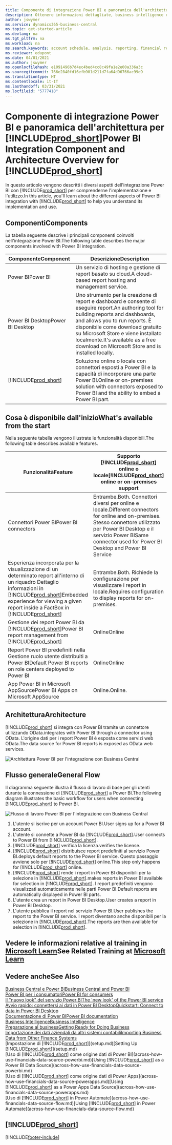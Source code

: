 ```yaml
---
title: Componente di integrazione Power BI e panoramica dell'architettura per Business Central | Microsoft Docs
description: Ottenere informazioni dettagliate, business intelligence e KPI a partire dai dati di Business Central è semplice con le app Business Central per Power BI.
author: jswymer
ms.service: dynamics365-business-central
ms.topic: get-started-article
ms.devlang: na
ms.tgt_pltfrm: na
ms.workload: na
ms.search.keywords: account schedule, analysis, reporting, financial report, business intelligence, KPI
ms.reviewer: edupont
ms.date: 04/01/2021
ms.author: jswymer
ms.openlocfilehash: e1091496b7d4ec4bed4cc8c49fa1e2e00a336a3c
ms.sourcegitcommit: 766e2840fd16efb901d211d7fa64d96766ac99d9
ms.translationtype: HT
ms.contentlocale: it-IT
ms.lasthandoff: 03/31/2021
ms.locfileid: "5777418"
---
```

# <a name="power-bi-integration-component-and-architecture-overview-for-prod_short"></a><span data-ttu-id="26a1a-103">Componente di integrazione Power BI e panoramica dell'architettura per [!INCLUDE[prod_short](includes/prod_short.md)]</span><span class="sxs-lookup"><span data-stu-id="26a1a-103">Power BI Integration Component and Architecture Overview for [!INCLUDE[prod_short](includes/prod_short.md)]</span></span>

<span data-ttu-id="26a1a-104">In questo articolo vengono descritti i diversi aspetti dell'integrazione Power BI con [!INCLUDE[prod_short](includes/prod_short.md)] per comprenderne l'implementazione e l'utilizzo.</span><span class="sxs-lookup"><span data-stu-id="26a1a-104">In this article, you'll learn about the different aspects of Power BI integration with [!INCLUDE[prod_short](includes/prod_short.md)] to help you understand its implementation and use.</span></span>

## <a name="components"></a><span data-ttu-id="26a1a-105">Componenti</span><span class="sxs-lookup"><span data-stu-id="26a1a-105">Components</span></span>

<span data-ttu-id="26a1a-106">La tabella seguente descrive i principali componenti coinvolti nell'integrazione Power BI.</span><span class="sxs-lookup"><span data-stu-id="26a1a-106">The following table describes the major components involved with Power BI integration.</span></span>

|<span data-ttu-id="26a1a-107">Componente</span><span class="sxs-lookup"><span data-stu-id="26a1a-107">Component</span></span>|<span data-ttu-id="26a1a-108">Descrizione</span><span class="sxs-lookup"><span data-stu-id="26a1a-108">Description</span></span>|
|---------|-----------|
|<span data-ttu-id="26a1a-109">Power BI</span><span class="sxs-lookup"><span data-stu-id="26a1a-109">Power BI</span></span>|<span data-ttu-id="26a1a-110">Un servizio di hosting e gestione di report basato su cloud.</span><span class="sxs-lookup"><span data-stu-id="26a1a-110">A cloud-based report hosting and management service.</span></span>|
|<span data-ttu-id="26a1a-111">Power BI Desktop</span><span class="sxs-lookup"><span data-stu-id="26a1a-111">Power BI Desktop</span></span>|<span data-ttu-id="26a1a-112">Uno strumento per la creazione di report e dashboard e consente di eseguire report.</span><span class="sxs-lookup"><span data-stu-id="26a1a-112">An authoring tool for building reports and dashboards, and allows you to run reports.</span></span> <span data-ttu-id="26a1a-113">È disponibile come download gratuito su Microsoft Store e viene installato localmente.</span><span class="sxs-lookup"><span data-stu-id="26a1a-113">It's available as a free download on Microsoft Store and is installed locally.</span></span>|
|[!INCLUDE[prod_short](includes/prod_short.md)]|<span data-ttu-id="26a1a-114">Soluzione online o locale con connettori esposti a Power BI e la capacità di incorporare una parte Power BI.</span><span class="sxs-lookup"><span data-stu-id="26a1a-114">Online or on-premises solution with connectors exposed to Power BI and the ability to embed a Power BI part.</span></span>|

## <a name="whats-available-from-the-start"></a><span data-ttu-id="26a1a-115">Cosa è disponibile dall'inizio</span><span class="sxs-lookup"><span data-stu-id="26a1a-115">What's available from the start</span></span>

<span data-ttu-id="26a1a-116">Nella seguente tabella vengono illustrate le funzionalità disponibili.</span><span class="sxs-lookup"><span data-stu-id="26a1a-116">The following table describes available features.</span></span>

|<span data-ttu-id="26a1a-117">Funzionalità</span><span class="sxs-lookup"><span data-stu-id="26a1a-117">Feature</span></span>|<span data-ttu-id="26a1a-118">Supporto [!INCLUDE[prod_short](includes/prod_short.md)] online o locale</span><span class="sxs-lookup"><span data-stu-id="26a1a-118">[!INCLUDE[prod_short](includes/prod_short.md)] online or on-premises support</span></span>|
|-------|---------------------|
|<span data-ttu-id="26a1a-119">Connettori Power BI</span><span class="sxs-lookup"><span data-stu-id="26a1a-119">Power BI connectors</span></span>|<span data-ttu-id="26a1a-120">Entrambe.</span><span class="sxs-lookup"><span data-stu-id="26a1a-120">Both.</span></span> <span data-ttu-id="26a1a-121">Connettori diversi per online e locale.</span><span class="sxs-lookup"><span data-stu-id="26a1a-121">Different connectors for online and on-premises.</span></span> <span data-ttu-id="26a1a-122">Stesso connettore utilizzato per Power BI Desktop e il servizio Power BI</span><span class="sxs-lookup"><span data-stu-id="26a1a-122">Same connector used for Power BI Desktop and Power BI Service</span></span> |
|<span data-ttu-id="26a1a-123">Esperienza incorporata per la visualizzazione di un determinato report all'interno di un riquadro Dettaglio informazioni in [!INCLUDE[prod_short](includes/prod_short.md)]</span><span class="sxs-lookup"><span data-stu-id="26a1a-123">Embedded experience for viewing a given report inside a FactBox in [!INCLUDE[prod_short](includes/prod_short.md)]</span></span>|<span data-ttu-id="26a1a-124">Entrambe.</span><span class="sxs-lookup"><span data-stu-id="26a1a-124">Both.</span></span> <span data-ttu-id="26a1a-125">Richiede la configurazione per visualizzare i report in locale.</span><span class="sxs-lookup"><span data-stu-id="26a1a-125">Requires configuration to display reports for on-premises.</span></span>|
|<span data-ttu-id="26a1a-126">Gestione dei report Power BI da [!INCLUDE[prod_short](includes/prod_short.md)]</span><span class="sxs-lookup"><span data-stu-id="26a1a-126">Power BI report management from [!INCLUDE[prod_short](includes/prod_short.md)]</span></span>|<span data-ttu-id="26a1a-127">Online</span><span class="sxs-lookup"><span data-stu-id="26a1a-127">Online</span></span>|
|<span data-ttu-id="26a1a-128">Report Power BI predefiniti nella Gestione ruolo utente distribuiti a Power BI</span><span class="sxs-lookup"><span data-stu-id="26a1a-128">Default Power BI reports on role centers deployed to Power BI</span></span>|<span data-ttu-id="26a1a-129">Online</span><span class="sxs-lookup"><span data-stu-id="26a1a-129">Online</span></span>|
|<span data-ttu-id="26a1a-130">App Power BI in Microsoft AppSource</span><span class="sxs-lookup"><span data-stu-id="26a1a-130">Power BI Apps on Microsoft AppSource</span></span>|<span data-ttu-id="26a1a-131">Online.</span><span class="sxs-lookup"><span data-stu-id="26a1a-131">Online.</span></span>|

## <a name="architecture"></a><span data-ttu-id="26a1a-132">Architettura</span><span class="sxs-lookup"><span data-stu-id="26a1a-132">Architecture</span></span>

[!INCLUDE[prod_short](includes/prod_short.md)] <span data-ttu-id="26a1a-133">si integra con Power BI tramite un connettore utilizzando OData.</span><span class="sxs-lookup"><span data-stu-id="26a1a-133">integrates with Power BI through a connector using OData.</span></span> <span data-ttu-id="26a1a-134">L'origine dati per i report Power BI è esposta come servizi web OData.</span><span class="sxs-lookup"><span data-stu-id="26a1a-134">The data source for Power BI reports is exposed as OData web services.</span></span>

![Architettura Power BI per l'integrazione con Business Central](./media/power-bi-architecture.png)

## <a name="general-flow"></a><span data-ttu-id="26a1a-136">Flusso generale</span><span class="sxs-lookup"><span data-stu-id="26a1a-136">General Flow</span></span>

<span data-ttu-id="26a1a-137">Il diagramma seguente illustra il flusso di lavoro di base per gli utenti durante la connessione di [!INCLUDE[prod_short](includes/prod_short.md)] a Power BI.</span><span class="sxs-lookup"><span data-stu-id="26a1a-137">The following diagram illustrates the basic workflow for users when connecting [!INCLUDE[prod_short](includes/prod_short.md)] to Power BI.</span></span>

![Flusso di lavoro Power BI per l'integrazione con Business Central](./media/power-bi-flow.png)

1. <span data-ttu-id="26a1a-139">L'utente si iscrive per un account Power BI.</span><span class="sxs-lookup"><span data-stu-id="26a1a-139">User signs up for a Power BI account.</span></span>
2. <span data-ttu-id="26a1a-140">L'utente si connette a Power BI da [!INCLUDE[prod_short](includes/prod_short.md)].</span><span class="sxs-lookup"><span data-stu-id="26a1a-140">User connects to Power BI from [!INCLUDE[prod_short](includes/prod_short.md)].</span></span>
3. [!INCLUDE[prod_short](includes/prod_short.md)] <span data-ttu-id="26a1a-141">verifica la licenza.</span><span class="sxs-lookup"><span data-stu-id="26a1a-141">verifies the license.</span></span>
4. [!INCLUDE[prod_short](includes/prod_short.md)] <span data-ttu-id="26a1a-142">distribuisce report predefiniti al servizio Power BI.</span><span class="sxs-lookup"><span data-stu-id="26a1a-142">deploys default reports to the Power BI service.</span></span> <span data-ttu-id="26a1a-143">Questo passaggio avviene solo per [!INCLUDE[prod_short](includes/prod_short.md)] online.</span><span class="sxs-lookup"><span data-stu-id="26a1a-143">This step only happens for [!INCLUDE[prod_short](includes/prod_short.md)] online.</span></span>
5. [!INCLUDE[prod_short](includes/prod_short.md)] <span data-ttu-id="26a1a-144">rende i report in Power BI disponibili per la selezione in [!INCLUDE[prod_short](includes/prod_short.md)].</span><span class="sxs-lookup"><span data-stu-id="26a1a-144">makes reports in Power BI available for selection in [!INCLUDE[prod_short](includes/prod_short.md)].</span></span> <span data-ttu-id="26a1a-145">I report predefiniti vengono visualizzati automaticamente nelle parti Power BI.</span><span class="sxs-lookup"><span data-stu-id="26a1a-145">Default reports are automatically displayed in Power BI parts.</span></span>
6. <span data-ttu-id="26a1a-146">L'utente crea un report in Power BI Desktop.</span><span class="sxs-lookup"><span data-stu-id="26a1a-146">User creates a report in Power BI Desktop.</span></span>
7. <span data-ttu-id="26a1a-147">L'utente pubblica il report nel servizio Power BI.</span><span class="sxs-lookup"><span data-stu-id="26a1a-147">User publishes the report to the Power BI service.</span></span> <span data-ttu-id="26a1a-148">I report diventano anche disponibili per la selezione in [!INCLUDE[prod_short](includes/prod_short.md)].</span><span class="sxs-lookup"><span data-stu-id="26a1a-148">The reports are then available for selection in [!INCLUDE[prod_short](includes/prod_short.md)].</span></span>

## <a name="see-related-training-at-microsoft-learn"></a><span data-ttu-id="26a1a-149">Vedere le informazioni relative al training in [Microsoft Learn](/learn/modules/configure-powerbi-excel-dynamics-365-business-central/index)</span><span class="sxs-lookup"><span data-stu-id="26a1a-149">See Related Training at [Microsoft Learn](/learn/modules/configure-powerbi-excel-dynamics-365-business-central/index)</span></span>

## <a name="see-also"></a><span data-ttu-id="26a1a-150">Vedere anche</span><span class="sxs-lookup"><span data-stu-id="26a1a-150">See Also</span></span>

[<span data-ttu-id="26a1a-151">Business Central e Power BI</span><span class="sxs-lookup"><span data-stu-id="26a1a-151">Business Central and Power BI</span></span>](admin-powerbi.md)  
[<span data-ttu-id="26a1a-152">Power BI per i consumatori</span><span class="sxs-lookup"><span data-stu-id="26a1a-152">Power BI for consumers</span></span>](/power-bi/consumer/end-user-consumer)  
[<span data-ttu-id="26a1a-153">Il "nuovo look" del servizio Power BI</span><span class="sxs-lookup"><span data-stu-id="26a1a-153">The 'new look' of the Power BI service</span></span>](/power-bi/service-new-look)  
[<span data-ttu-id="26a1a-154">Avvio rapido: connettersi ai dati in Power BI Desktop</span><span class="sxs-lookup"><span data-stu-id="26a1a-154">Quickstart: Connect to data in Power BI Desktop</span></span>](/power-bi/desktop-quickstart-connect-to-data)  
[<span data-ttu-id="26a1a-155">Documentazione di Power BI</span><span class="sxs-lookup"><span data-stu-id="26a1a-155">Power BI documentation</span></span>](/power-bi/)  
[<span data-ttu-id="26a1a-156">Business Intelligence</span><span class="sxs-lookup"><span data-stu-id="26a1a-156">Business Intelligence</span></span>](bi.md)  
[<span data-ttu-id="26a1a-157">Preparazione al business</span><span class="sxs-lookup"><span data-stu-id="26a1a-157">Getting Ready for Doing Business</span></span>](ui-get-ready-business.md)  
[<span data-ttu-id="26a1a-158">Importazione dei dati aziendali da altri sistemi contabili</span><span class="sxs-lookup"><span data-stu-id="26a1a-158">Importing Business Data from Other Finance Systems</span></span>](across-import-data-configuration-packages.md)  
<span data-ttu-id="26a1a-159">[Impostazione di [!INCLUDE[prod_short](includes/prod_short.md)]](setup.md)</span><span class="sxs-lookup"><span data-stu-id="26a1a-159">[Setting Up [!INCLUDE[prod_short](includes/prod_short.md)]](setup.md)</span></span>  
<span data-ttu-id="26a1a-160">[Uso di [!INCLUDE[prod_short](includes/prod_short.md)] come origine dati di Power BI](across-how-use-financials-data-source-powerbi.md)</span><span class="sxs-lookup"><span data-stu-id="26a1a-160">[Using [!INCLUDE[prod_short](includes/prod_short.md)] as a Power BI Data Source](across-how-use-financials-data-source-powerbi.md)</span></span>  
<span data-ttu-id="26a1a-161">[Uso di [!INCLUDE[prod_short](includes/prod_short.md)] come origine dati di Power Apps](across-how-use-financials-data-source-powerapps.md)</span><span class="sxs-lookup"><span data-stu-id="26a1a-161">[Using [!INCLUDE[prod_short](includes/prod_short.md)] as a Power Apps Data Source](across-how-use-financials-data-source-powerapps.md)</span></span>  
<span data-ttu-id="26a1a-162">[Uso di [!INCLUDE[prod_short](includes/prod_short.md)] in Power Automate](across-how-use-financials-data-source-flow.md)</span><span class="sxs-lookup"><span data-stu-id="26a1a-162">[Using [!INCLUDE[prod_short](includes/prod_short.md)] in Power Automate](across-how-use-financials-data-source-flow.md)</span></span>  

## [!INCLUDE[prod_short](includes/free_trial_md.md)]  


[!INCLUDE[footer-include](includes/footer-banner.md)]